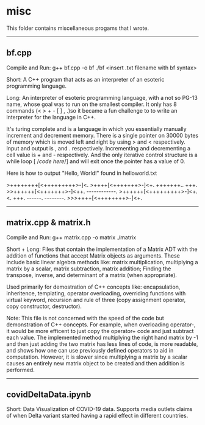 misc
=============================================

This folder contains miscellaneous progams that I wrote.

-------------------------------------------
bf.cpp
-------------------------------------------
Compile and Run:
g++ bf.cpp -o bf
./bf <insert .txt filename with bf syntax>

Short: A C++ program that acts as an interpreter of an esoteric programming language.

Long: An interpreter of esoteric programming language, with a not so PG-13 name, whose goal was to run on the 
smallest compiler. It only has 8 commands (< > + - [ ] , .)so it became a fun challenge to to write an 
interpreter for the language in C++. 
  
It's turing complete and is a language in which you essentially manually 
increment and decrement memory. There is a single pointer on 30000 bytes of memory which is moved left and right 
by using > and < respectively. Input and output is , and . respectively. Incrementing and decrementing a cell 
value is + and - respectively. And the only iterative control structure is a while loop [ /*code here*/] and will 
exit once the pointer has a value of 0.


Here is how to output "Hello, World!" found in helloworld.txt
                                                          
\>++++++++[<+++++++++>-]<.
\>++++[<+++++++>-]<+.
\+++++++..
\+++.
\>>++++++[<+++++++>-]<++.
\------------.
\>++++++[<+++++++++>-]<+.
\<.
\+++.
\------.
\--------.
\>>>++++[<++++++++>-]<+.


-------------------------------------------
matrix.cpp & matrix.h
-------------------------------------------
Compile and Run:
g++ matrix.cpp -o matrix
./matrix

Short + Long: Files that contain the implementation of a Matrix ADT with the addition of functions that accept 
Matrix objects as arguments. These include basic linear algebra methods like: matrix multiplication, multiplying 
a matrix by a scalar, matrix subtraction, matrix addition; Finding the transpose, inverse, and determinant of a 
matrix (when appropriate). 
                         
Used primarily for demostration of C++ concepts like: encapsulation, inheritence, templating, operator 
overloading, overriding functions with virtual keyword, recursion and rule of three (copy assignment operator, 
copy constructor, destructor).
                         
Note: This file is not concerned with the speed of the code but demonstration of C++ concepts. For example, when 
overloading operator-, it would be more efficent to just copy the operator+ code and just subtract
each value. The implemented method multiplying the right hand matrix by -1 and then just adding the two matrix 
has less lines of code, is more readable, and shows how one can use previously defined operators to aid in 
computation. However, it is slower since multiplying a matrix by a scalar causes an entirely new matrix object to 
be created and then addition is performed. 


-------------------------------------------
covidDeltaData.ipynb
-------------------------------------------

Short: Data Visualization of COVID-19 data. Supports media outlets claims of when Delta variant started having a rapid effect in different countries.

